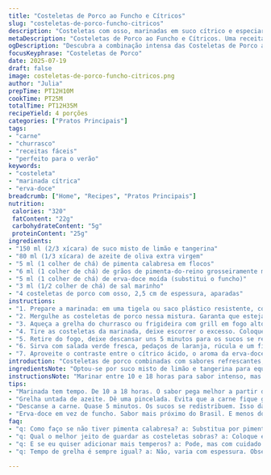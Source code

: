 ```yaml
---
title: "Costeletas de Porco ao Funcho e Cítricos"
slug: "costeletas-de-porco-funcho-citricos"
description: "Costeletas com osso, marinadas em suco cítrico e especiarias. Funcho moído trocado por erva-doce. Pimenta vermelha em flocos substituída por pimenta calabresa. Tempo de marinada reduzido a 10-18 horas. Grelha untada com azeite de oliva extra virgem. Cortes grelhados até ponto médio, servidos com salada de rúcula e rodelas de laranja. Aroma cítrico com notas herbais da erva-doce e toque picante da pimenta calabresa. Receitas sem glúten, lactose, ovos e leite, para 4 porções. Preparação rápida, cozimento ágil, sabor intenso e contrastante. Prato principal leve e colorido. Receita simples, com ingredientes fáceis e disponível em casa."
metaDescription: "Costeletas de Porco ao Funcho e Cítricos. Uma receita refrescante com sabores marcantes, ideal para churrascos."
ogDescription: "Descubra a combinação intensa das Costeletas de Porco ao Funcho e Cítricos. Um prato que vai surpreender a todos"
focusKeyphrase: "Costeletas de Porco"
date: 2025-07-19
draft: false
image: costeletas-de-porco-funcho-citricos.png
author: "Julia"
prepTime: PT12H10M
cookTime: PT25M
totalTime: PT12H35M
recipeYield: 4 porções
categories: ["Pratos Principais"]
tags:
- "carne"
- "churrasco"
- "receitas fáceis"
- "perfeito para o verão"
keywords:
- "costeleta"
- "marinada cítrica"
- "erva-doce"
breadcrumb: ["Home", "Recipes", "Pratos Principais"]
nutrition: 
 calories: "320"
 fatContent: "22g"
 carbohydrateContent: "5g"
 proteinContent: "25g"
ingredients:
- "150 ml (2/3 xícara) de suco misto de limão e tangerina"
- "80 ml (1/3 xícara) de azeite de oliva extra virgem"
- "5 ml (1 colher de chá) de pimenta calabresa em flocos"
- "6 ml (1 colher de chá) de grãos de pimenta-do-reino grosseiramente moídos"
- "5 ml (1 colher de chá) de erva-doce moída (substitui o funcho)"
- "3 ml (1/2 colher de chá) de sal marinho"
- "4 costeletas de porco com osso, 2,5 cm de espessura, aparadas"
instructions:
- "1. Prepare a marinada: em uma tigela ou saco plástico resistente, coloque o suco misto de limão e tangerina. Acrescente azeite, pimenta calabresa, pimenta-do-reino moída, erva-doce moída e sal. Misture bem para unir os sabores."
- "2. Mergulhe as costeletas de porco nessa mistura. Garanta que estejam completamente cobertas pela marinada. Feche o recipiente ou saco, conservando na geladeira de 10 a 18 horas. Não menos que 10 horas para o tempero penetrar."
- "3. Aqueça a grelha do churrasco ou frigideira com grill em fogo alto por 5 minutos. Pincele a grelha levemente com azeite para evitar que a carne grude."
- "4. Tire as costeletas da marinada, deixe escorrer o excesso. Coloque na grelha, cozinhe por cerca de 12 minutos de cada lado, ou até a carne atingir ponto médio. Use termômetro se quiser precisão."
- "5. Retire do fogo, deixe descansar uns 5 minutos para os sucos se redistribuírem."
- "6. Sirva com salada verde fresca, pedaços de laranja, rúcula e um fio de azeite. Pode acrescentar tomates cereja para cor e sabor."
- "7. Aproveite o contraste entre o cítrico ácido, o aroma da erva-doce e a leve picância da pimenta calabresa."
introduction: "Costeletas de porco combinadas com sabores refrescantes, sem complicação. Suco cítrico que dá aquela acidez, só que misturado, não só laranja. Funcho trocado por erva-doce – mais presente e menos doce. Pimenta calabresa no lugar da pimenta vermelha, mais brasileira na essência. Tempo de marinada ajustado, cobertura perfeita, nada de exagero. Grelha quente, azeite espalhado para não grudar. Pessoal que curte churrasco vai sacar imediatamente. Carne suculenta, perfumada, com toque picante – mistura simples que rende sabor marcante. Explicação clara, preparação prática, combina com quem não quer complicação na cozinha, mas tampouco abrir mão do sabor. Salada ali do lado para fechar a conta, fruta fresca para refrescar, cor na mesa. Para dias de calor, aquele almoço quick e gostoso. Sem glúten, lactose, ovos e leite, todo mundo pode comer."
ingredientsNote: "Optou-se por suco misto de limão e tangerina para equilibrar acidez e doçura, fugindo do tradicional suco de laranja único. A pimenta calabresa em flocos traz a picância ideal, porém com presença de sabor mais marcante e menos agressivo que a pimenta vermelha comum. A erva-doce moída substitui o funcho para dar aroma ligeiramente diferente, mais próximo dos temperos brasileiros, evitando o cheiro adocicado do funcho. O azeite deve ser extra virgem para garantir sabor e qualidade. Cortes de costeleta com 2,5 cm de espessura são recomendados para manter suculência sem passar do ponto na grelha. O sal marinho tempera na medida certa, sem exageros. Não usar açúcar; o cítrico já leva doçura natural. Ingredientes fáceis de encontrar, sem frescura."
instructionsNote: "Marinar entre 10 e 18 horas para sabor intenso, mas não mais para não amaciar demais a carne e perder a textura firme. Preparação começa com mistura bem homogênea para garantir que todos os temperos penetrem a carne. Manter a marinada na geladeira para segurança alimentar. Grelha preparada corretamente com azeite evita que a carne grude. Cozinhar em fogo alto garante selagem rápida, mantém suculência. Virar as costeletas só uma vez para evitar ressecamento. Tempo total na grelha cerca de 20 a 25 minutos, dependendo da espessura. Após grelhar, descansar a carne por 5 minutos para os sucos redistribuírem. Servir com salada fresca realça o prato, corta a gordura, traz leveza. Nada de pressa, a combinação é simples, mas exige atenção no tempo para não passar do ponto."
tips:
- "Marinada tem tempo. De 10 a 18 horas. O sabor pega melhor a partir de 10 horas. Frigorífico é essencial. Segurando a carne fresca. A mistura deve ser homogênea. Todos os temperos juntos. Atenção ao sal. Não exagerar. O cítrico já é doce. Azeite, extra virgem. Garantindo qualidade. Grelha deve estar bem quente. Tempo conta. Não deixar grudar."
- "Grelha untada de azeite. Dê uma pincelada. Evita que a carne fique grudenta. Fogo alto é a chave. Selagem rápida. Manter suculência na carne. Costeletas com 2,5 cm de espessura. Importante para o ponto certo. Virar apenas uma vez. Evitar que seque. 12 minutos de cada lado. Use termômetro se precisar."
- "Descanse a carne. Quase 5 minutos. Os sucos se redistribuem. Isso dá textura perfeita. Aproveite a salada. Rúcula e laranja ajudam. Cortam a gordura do prato. Cor na mesa é tudo. Tomates cereja se quiser. Um toque de frescor. Servir na hora é fundamental. O sabor é melhor assim. Não deixe esfriar muito na mesa."
- "Erva-doce em vez de funcho. Sabor mais próximo do Brasil. E menos doce também. Pimenta calabresa no lugar da vermelha. Garante picância ideal. Mas levemente menos agressiva. Não usar açúcar na marinada. O cítrico dá toda doçura. Misture bem antes. Para cobertura boa em toda a carne. Preparo simples, sem frescuras."
faq:
- "q: Como faço se não tiver pimenta calabresa? a: Substitua por pimenta-do-reino. Mas o sabor será diferente. Pode usar outro tipo de pimenta também. Desde que seja do seu gosto."
- "q: Qual o melhor jeito de guardar as costeletas sobras? a: Coloque em recipiente fechado. Na geladeira, por até 3 dias. Pode também congelar. Mas o sabor muda. E a textura pode ficar diferente."
- "q: E se eu quiser adicionar mais temperos? a: Pode, mas com cuidado. Evite exagerar. Não deixar muito salgado. Pode misturar ervas finas. Isso dá nova cara ao prato. Perfuma sem brigar com os cítricos."
- "q: Tempo de grelha é sempre igual? a: Não, varia com espessura. Observe a carne. Pontos diferentes. Use o termômetro se necessário. Sempre bom prestar atenção ao grelhado."

---
```

